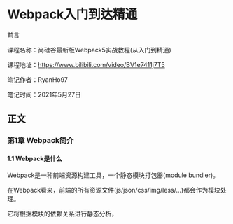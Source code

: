 # Webpack入门到达精通

前言

课程名称：尚硅谷最新版Webpack5实战教程(从入门到精通)

课程地址：https://www.bilibili.com/video/BV1e7411j7T5

笔记作者：RyanHo97

笔记时间：2021年5月27日

## 正文

### 第1章 Webpack简介

#### 1.1 Webpack是什么

Webpack是一种前端资源构建工具，一个静态模块打包器(module bundler)。

在Webpack看来，前端的所有资源文件(js/json/css/img/less/...)都会作为模块处理。

它将根据模块的依赖关系进行静态分析，